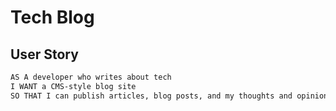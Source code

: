 # Tech Blog

## User Story

```md
AS A developer who writes about tech
I WANT a CMS-style blog site
SO THAT I can publish articles, blog posts, and my thoughts and opinions
```